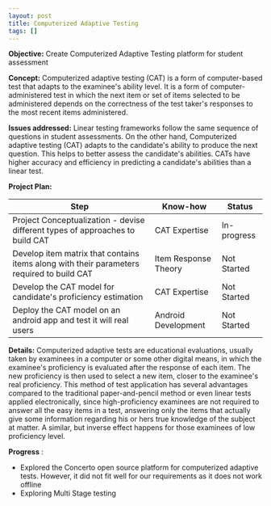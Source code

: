 ```yaml
---
layout: post
title: Computerized Adaptive Testing
tags: []
---
```



**Objective:**  Create Computerized Adaptive Testing platform for student assessment

**Concept:**  Computerized adaptive testing (CAT) is a form of computer-based test that adapts to the examinee&#39;s ability level. It is a form of computer-administered test in which the next item or set of items selected to be administered depends on the correctness of the test taker&#39;s responses to the most recent items administered.

**Issues addressed:**  Linear testing frameworks follow the same sequence of questions in student assessments. On the other hand, Computerized adaptive testing (CAT) adapts to the candidate&#39;s ability to produce the next question. This helps to better assess the candidate&#39;s abilities. CATs have higher accuracy and efficiency in predicting a candidate&#39;s abilities than a linear test.

**Project Plan:**

| Step | Know-how | Status |
| --- | --- | --- |
| Project Conceptualization - devise different types of approaches to build CAT | CAT Expertise | In-progress |
| Develop item matrix that contains items along with their parameters required to build CAT | Item Response Theory | Not Started |
| Develop the CAT model for candidate&#39;s proficiency estimation | CAT Expertise | Not Started |
| Deploy the CAT model on an android app and test it will real users | Android Development | Not Started |

**Details:**  Computerized adaptive tests are educational evaluations, usually taken by examinees in a computer or some other digital means, in which the examinee&#39;s proficiency is evaluated after the response of each item. The new proficiency is then used to select a new item, closer to the examinee&#39;s real proficiency. This method of test application has several advantages compared to the traditional paper-and-pencil method or even linear tests applied electronically, since high-proficiency examinees are not required to answer all the easy items in a test, answering only the items that actually give some information regarding his or hers true knowledge of the subject at matter. A similar, but inverse effect happens for those examinees of low proficiency level.

**Progress** :

- Explored the Concerto open source platform for computerized adaptive tests. However, it did not fit well for our requirements as it does not work offline
- Exploring Multi Stage testing
